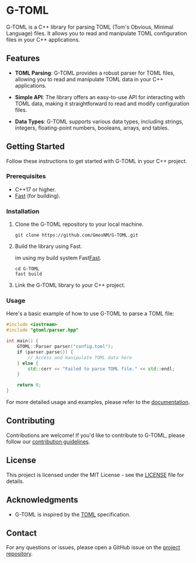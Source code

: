 # G-TOML

G-TOML is a C++ library for parsing TOML (Tom's Obvious, Minimal Language) files. It allows you to read and manipulate TOML configuration files in your C++ applications.

## Features

- **TOML Parsing**: G-TOML provides a robust parser for TOML files, allowing you to read and manipulate TOML data in your C++ applications.

- **Simple API**: The library offers an easy-to-use API for interacting with TOML data, making it straightforward to read and modify configuration files.

- **Data Types**: G-TOML supports various data types, including strings, integers, floating-point numbers, booleans, arrays, and tables.

## Getting Started

Follow these instructions to get started with G-TOML in your C++ project.

### Prerequisites

- C++17 or higher.
- [Fast](https://github.com/GmosNM/Fast) (for building).

### Installation

1. Clone the G-TOML repository to your local machine.

   ```shell
   git clone https://github.com/GmosNM/G-TOML.git
   ```

2. Build the library using Fast.

   im using my build system Fast[Fast](https://github.com/GmosNM/Fast).
   ```shell
   cd G-TOML
   fast build
   ```

3. Link the G-TOML library to your C++ project.

### Usage

Here's a basic example of how to use G-TOML to parse a TOML file:

```cpp
#include <iostream>
#include "gtoml/parser.hpp"

int main() {
    GTOML::Parser parser("config.toml");
    if (parser.parse()) {
        // Access and manipulate TOML data here
    } else {
        std::cerr << "Failed to parse TOML file." << std::endl;
    }

    return 0;
}
```

For more detailed usage and examples, please refer to the [documentation](https://github.com/GmosNM/G-TOML/wiki).

## Contributing

Contributions are welcome! If you'd like to contribute to G-TOML, please follow our [contribution guidelines](CONTRIBUTING.md).

## License

This project is licensed under the MIT License - see the [LICENSE](LICENSE) file for details.

## Acknowledgments

- G-TOML is inspired by the [TOML](https://toml.io) specification.

## Contact

For any questions or issues, please open a GitHub issue on the [project repository](https://github.com/GmosNM/G-TOML/issues).
